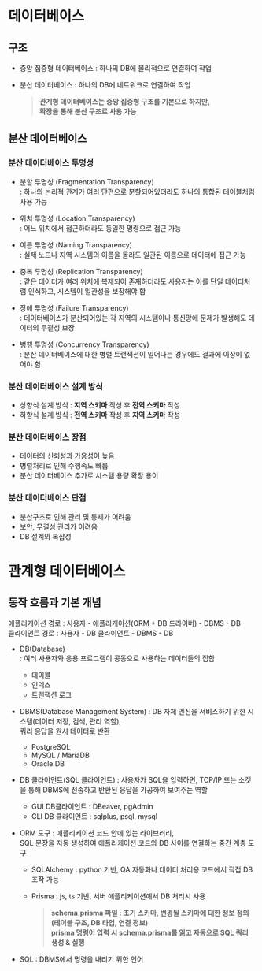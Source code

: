 # 데이터베이스
## 구조
* 중앙 집중형 데이터베이스 : 하나의 DB에 물리적으로 연결하여 작업 
* 분산 데이터베이스 : 하나의 DB에 네트워크로 연결하여 작업

    > <span style:color=darkgray>**관계형 데이터베이스는 중앙 집중형 구조를 기본으로 하지만,  
    확장을 통해 분산 구조로 사용 가능**</span>

## 분산 데이터베이스 
### 분산 데이터베이스 투명성
* 분할 투명성 (Fragmentation Transparency)  
: 하나의 논리적 관계가 여러 단편으로 분할되어있더라도 하나의 통합된 테이블처럼 사용 가능

* 위치 투명성 (Location Transparency)  
: 어느 위치에서 접근하더라도 동일한 명령으로 접근 가능

* 이름 투명성 (Naming Transparency)  
: 실제 노드나 지역 시스템의 이름을 몰라도 일관된 이름으로 데이터에 접근 가능

* 중복 투명성 (Replication Transparency)  
: 같은 데이터가 여러 위치에 복제되어 존재하더라도 사용자는 이를 단일 데이터처럼 인식하고, 시스템이 일관성을 보장해야 함

* 장애 투명성 (Failure Transparency)  
: 데이터베이스가 분산되어있는 각 지역의 시스템이나 통신망에 문제가 발생해도 데이터의 무결성 보장

* 병행 투명성 (Concurrency Transparency)  
: 분산 데이터베이스에 대한 병렬 트랜잭션이 일어나는 경우에도 결과에 이상이 없어야 함

### 분산 데이터베이스 설계 방식
* 상향식 설계 방식 : **지역 스키마** 작성 후 **전역 스키마** 작성
* 하향식 설계 방식 : **전역 스키마** 작성 후 **지역 스키마** 작성

### 분산 데이터베이스 장점
* 데이터의 신뢰성과 가용성이 높음
* 병렬처리로 인해 수행속도 빠름
* 분산 데이터베이스 추가로 시스템 용량 확장 용이

### 분산 데이터베이스 단점
* 분산구조로 인해 관리 및 통제가 어려움
* 보안, 무결성 관리가 어려움
* DB 설계의 복잡성

# 관계형 데이터베이스
## 동작 흐름과 기본 개념
애플리케이션 경로 : 사용자 - 애플리케이션(ORM + DB 드라이버) - DBMS - DB  
클라이언트 경로 : 사용자 - DB 클라이언트 - DBMS - DB

* DB(Database)  
: 여러 사용자와 응용 프로그램이 공동으로 사용하는 데이터들의 집합
    - 테이블
    - 인덱스
    - 트랜잭션 로그

* DBMS(Database Management System)
: DB 자체 엔진을 서비스하기 위한 시스템(데이터 저장, 검색, 관리 역할),  
쿼리 응답을 원시 데이터로 반환
    - PostgreSQL
    - MySQL / MariaDB
    - Oracle DB

* DB 클라이언트(SQL 클라이언트)
: 사용자가 SQL을 입력하면, TCP/IP 또는 소켓을 통해 DBMS에 전송하고 반환된 응답을 가공하여 보여주는 역할
    - GUI DB클라이언트 : DBeaver, pgAdmin
    - CLI DB 클라이언트 : sqlplus, psql, mysql

* ORM 도구
: 애플리케이션 코드 안에 있는 라이브러리,  
SQL 문장을 자동 생성하여 애플리케이션 코드와 DB 사이를 연결하는 중간 계층 도구
    - SQLAlchemy : python 기반, QA 자동화나 데이터 처리용 코드에서 직접 DB 조작 가능
    - Prisma : js, ts 기반, 서버 애플리케이션에서 DB 처리시 사용

        > <span style:color=darkgray>**schema.prisma 파일 : 초기 스키마, 변경될 스키마에 대한 정보 정의(테이블 구조, DB 타입, 연결 정보)  
        prisma 명령어 입력 시 schema.prisma를 읽고 자동으로 SQL 쿼리 생성 & 실행**</span>

* SQL : DBMS에서 명령을 내리기 위한 언어